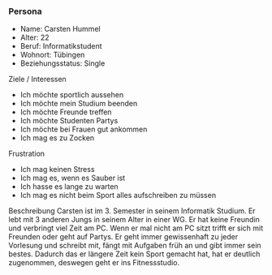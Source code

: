 ### Persona
* Name: Carsten Hummel
* Alter: 22
* Beruf: Informatikstudent
* Wohnort: Tübingen
* Beziehungsstatus: Single

Ziele / Interessen
* Ich möchte sportlich aussehen
* Ich möchte mein Studium beenden
* Ich möchte Freunde treffen
* Ich möchte Studenten Partys
* Ich möchte bei Frauen gut ankommen
* Ich mag es zu Zocken


Frustration
* Ich mag keinen Stress
* Ich mag es, wenn es Sauber ist
* Ich hasse es lange zu warten
* Ich mag es nicht beim Sport alles aufschreiben zu müssen

Beschreibung
Carsten ist im 3. Semester in seinem Informatik Studium. Er lebt mit 3 anderen Jungs in seinem Alter in einer WG. Er hat keine Freundin und verbringt viel Zeit am PC. Wenn er mal nicht am PC sitzt trifft er sich mit Freunden oder geht auf Partys. Er geht immer gewissenhaft zu jeder Vorlesung und schreibt mit, fängt mit Aufgaben früh an und gibt immer sein bestes. Dadurch das er längere Zeit kein Sport gemacht hat, hat er deutlich zugenommen, deswegen geht er ins Fitnessstudio.